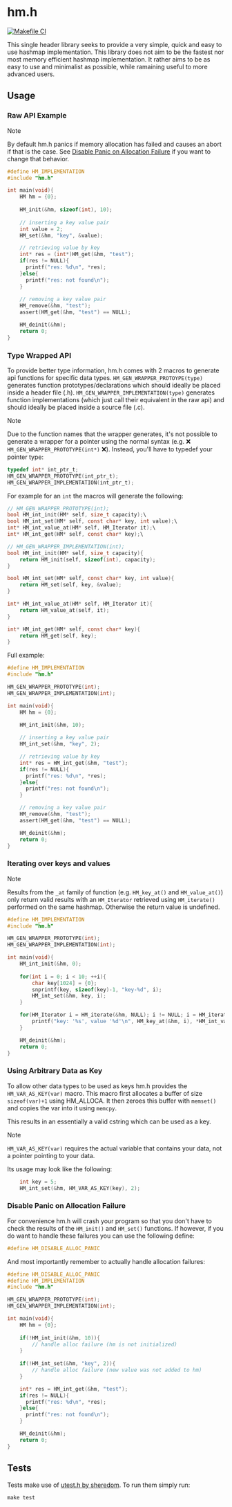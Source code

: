 # hm.h

[![Makefile CI](https://github.com/Stemt/hm.h/actions/workflows/makefile.yml/badge.svg?branch=main)](https://github.com/Stemt/hm.h/actions/workflows/makefile.yml)

This single header library seeks to provide a very simple, quick and easy to use hashmap implementation.
This library does not aim to be the fastest nor most memory efficient hashmap implementation. 
It rather aims to be as easy to use and minimalist as possible, while ramaining useful to more advanced users.

## Usage

### Raw API Example

> [!NOTE]
> By default hm.h panics if memory allocation has failed and causes an abort if that is the case.
> See [Disable Panic on Allocation Failure](#Disable-Panic-on-Allocation-Failure) if you want to change that behavior.

```c
#define HM_IMPLEMENTATION
#include "hm.h"

int main(void){
    HM hm = {0};
    
    HM_init(&hm, sizeof(int), 10); 
    
    // inserting a key value pair
    int value = 2;
    HM_set(&hm, "key", &value);

    // retrieving value by key
    int* res = (int*)HM_get(&hm, "test");
    if(res != NULL){
      printf("res: %d\n", *res);
    }else{
      printf("res: not found\n");
    }
    
    // removing a key value pair
    HM_remove(&hm, "test");
    assert(HM_get(&hm, "test") == NULL);

    HM_deinit(&hm);
    return 0;
}
```

### Type Wrapped API

To provide better type information, hm.h comes with 2 macros to generate api functions for specific data types.
`HM_GEN_WRAPPER_PROTOYPE(type)` generates function prototypes/declarations which should ideally be placed inside a header file (.h).
`HM_GEN_WRAPPER_IMPLEMENTATION(type)` generates function implementations (which just call their equivalent in the raw api) and should ideally be placed inside a source file (.c).

> [!NOTE]
> Due to the function names that the wrapper generates, it's not possible to generate a wrapper for a pointer using the normal syntax (e.g. :x: `HM_GEN_WRAPPER_PROTOTYPE(int*)` :x:).
> Instead, you'll have to typedef your pointer type:
> ```c
> typedef int* int_ptr_t;
> HM_GEN_WRAPPER_PROTOTYPE(int_ptr_t);
> HM_GEN_WRAPPER_IMPLEMENTATION(int_ptr_t);
> ```

For example for an `int` the macros will generate the following:
```c
// HM_GEN_WRAPPER_PROTOTYPE(int);
bool HM_int_init(HM* self, size_t capacity);\
bool HM_int_set(HM* self, const char* key, int value);\
int* HM_int_value_at(HM* self, HM_Iterator it);\
int* HM_int_get(HM* self, const char* key);\

// HM_GEN_WRAPPER_IMPLEMENTATION(int);
bool HM_int_init(HM* self, size_t capacity){ 
    return HM_init(self, sizeof(int), capacity); 
}

bool HM_int_set(HM* self, const char* key, int value){
    return HM_set(self, key, &value); 
}

int* HM_int_value_at(HM* self, HM_Iterator it){ 
    return HM_value_at(self, it); 
}

int* HM_int_get(HM* self, const char* key){ 
    return HM_get(self, key); 
}
```

Full example:

```c
#define HM_IMPLEMENTATION
#include "hm.h"

HM_GEN_WRAPPER_PROTOTYPE(int);
HM_GEN_WRAPPER_IMPLEMENTATION(int);

int main(void){
    HM hm = {0};

    HM_int_init(&hm, 10); 
    
    // inserting a key value pair
    HM_int_set(&hm, "key", 2);

    // retrieving value by key
    int* res = HM_int_get(&hm, "test");
    if(res != NULL){
      printf("res: %d\n", *res);
    }else{
      printf("res: not found\n");
    }

    // removing a key value pair
    HM_remove(&hm, "test");
    assert(HM_get(&hm, "test") == NULL);

    HM_deinit(&hm);
    return 0;
}

```

### Iterating over keys and values

> [!NOTE]
> Results from the `_at` family of function (e.g. `HM_key_at()` and `HM_value_at()`) only return valid results with an `HM_Iterator` retrieved using `HM_iterate()` performed on the same hashmap. Otherwise the return value is undefined.

```c
#define HM_IMPLEMENTATION
#include "hm.h"

HM_GEN_WRAPPER_PROTOTYPE(int);
HM_GEN_WRAPPER_IMPLEMENTATION(int);

int main(void){
    HM_int_init(&hm, 0);
    
    for(int i = 0; i < 10; ++i){
        char key[1024] = {0};
        snprintf(key, sizeof(key)-1, "key-%d", i);
        HM_int_set(&hm, key, i);
    }

    for(HM_Iterator i = HM_iterate(&hm, NULL); i != NULL; i = HM_iterate(&hm, i)){
        printf("key: '%s', value '%d'\n", HM_key_at(&hm, i), *HM_int_value_at(&hm, i));
    }

    HM_deinit(&hm);
    return 0;
}
```

### Using Arbitrary Data as Key

To allow other data types to be used as keys hm.h provides the `HM_VAR_AS_KEY(var)` macro.
This macro first allocates a buffer of size `sizeof(var)+1` using HM_ALLOCA.
It then zeroes this buffer with `memset()` and copies the var into it using `memcpy`.

This results in an essentially a valid cstring which can be used as a key.

> [!NOTE]
> `HM_VAR_AS_KEY(var)` requires the actual variable that contains your data, 
> not a pointer pointing to your data.

Its usage may look like the following:

```c
    int key = 5;
    HM_int_set(&hm, HM_VAR_AS_KEY(key), 2);
```

### Disable Panic on Allocation Failure

For convenience hm.h will crash your program so that you don't have to check the results of the `HM_init()` and `HM_set()` functions. 
If however, if you do want to handle these failures you can use the following define:

```c
#define HM_DISABLE_ALLOC_PANIC
```

And most importantly remember to actually handle allocation failures:

```c
#define HM_DISABLE_ALLOC_PANIC
#define HM_IMPLEMENTATION
#include "hm.h"

HM_GEN_WRAPPER_PROTOTYPE(int);
HM_GEN_WRAPPER_IMPLEMENTATION(int);

int main(void){
    HM hm = {0};
    
    if(!HM_int_init(&hm, 10)){
        // handle alloc failure (hm is not initialized)
    }
    
    if(!HM_int_set(&hm, "key", 2)){
        // handle alloc failure (new value was not added to hm)
    }

    int* res = HM_int_get(&hm, "test");
    if(res != NULL){
      printf("res: %d\n", *res);
    }else{
      printf("res: not found\n");
    }

    HM_deinit(&hm);
    return 0;
}
```

## Tests

Tests make use of [utest.h by sheredom](https://github.com/sheredom/utest.h).
To run them simply run:

```
make test
```
